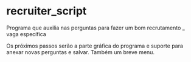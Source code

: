 # recruiter_script
Programa que auxilia nas perguntas para fazer um bom recrutamento _ vaga específica

Os próximos passos serão a parte gráfica do programa e suporte para anexar novas perguntas e salvar. 
Também um breve menu. 

